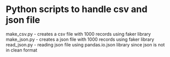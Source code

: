 # Python scripts to handle csv and json file 
make_csv.py - creates a csv file with 1000 records using faker library
make_json.py - creates a json file with 1000 records using faker library
read_json.py - reading json file using pandas.io.json library since json is not in clean format

